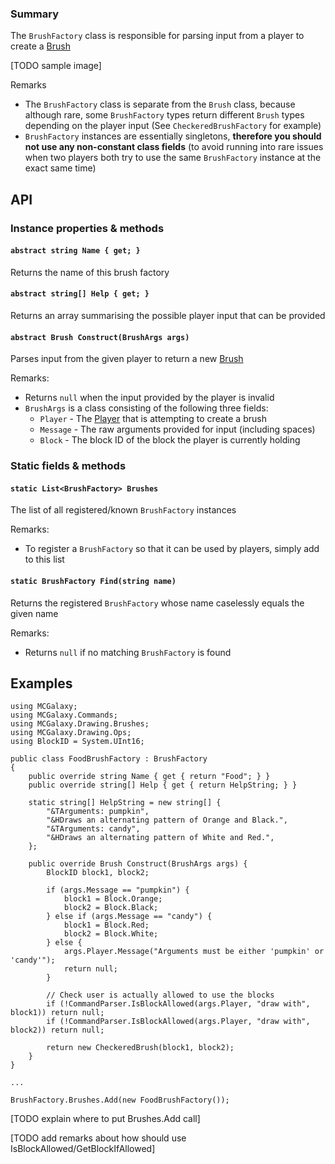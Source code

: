 ### Summary

The `BrushFactory` class is responsible for parsing input from a player to create a [Brush](/Drawing/Brush.md)

[TODO sample image]

Remarks
- The `BrushFactory` class is separate from the `Brush` class, because although rare,
  some `BrushFactory` types return different `Brush` types depending on the player input (See `CheckeredBrushFactory` for example)
- `BrushFactory` instances are essentially singletons, **therefore you should not use any non-constant class fields** 
  (to avoid running into rare issues when two players both try to use the same `BrushFactory` instance at the exact same time)

## API

### Instance properties & methods

#### `abstract string Name { get; }`

Returns the name of this brush factory

#### `abstract string[] Help { get; }`

Returns an array summarising the possible player input that can be provided

#### `abstract Brush Construct(BrushArgs args)`

Parses input from the given player to return a new [Brush](/Drawing/Brush.md)

Remarks:
- Returns `null` when the input provided by the player is invalid
- `BrushArgs` is a class consisting of the following three fields:
	* `Player` - The [Player](/Player/Player.md) that is attempting to create a brush
	* `Message` - The raw arguments provided for input (including spaces)
	* `Block` - The block ID of the block the player is currently holding
	
### Static fields & methods

#### `static List<BrushFactory> Brushes`

The list of all registered/known `BrushFactory` instances

Remarks:
- To register a `BrushFactory` so that it can be used by players, simply add to this list

#### `static BrushFactory Find(string name)`

Returns the registered `BrushFactory` whose name caselessly equals the given name

Remarks:
- Returns `null` if no matching `BrushFactory` is found

## Examples

```CSharp
using MCGalaxy;
using MCGalaxy.Commands;
using MCGalaxy.Drawing.Brushes;
using MCGalaxy.Drawing.Ops;
using BlockID = System.UInt16;

public class FoodBrushFactory : BrushFactory
{
	public override string Name { get { return "Food"; } }
	public override string[] Help { get { return HelpString; } }
	
	static string[] HelpString = new string[] {
		"&TArguments: pumpkin",
		"&HDraws an alternating pattern of Orange and Black.",
		"&TArguments: candy",
		"&HDraws an alternating pattern of White and Red.",
	};
	
	public override Brush Construct(BrushArgs args) {
		BlockID block1, block2;
		
		if (args.Message == "pumpkin") {
			block1 = Block.Orange;
			block2 = Block.Black;
		} else if (args.Message == "candy") {
			block1 = Block.Red;
			block2 = Block.White;
		} else {
			args.Player.Message("Arguments must be either 'pumpkin' or 'candy'");
			return null;
		}

		// Check user is actually allowed to use the blocks
		if (!CommandParser.IsBlockAllowed(args.Player, "draw with", block1)) return null;
		if (!CommandParser.IsBlockAllowed(args.Player, "draw with", block2)) return null;
		
		return new CheckeredBrush(block1, block2);
	}
}

...

BrushFactory.Brushes.Add(new FoodBrushFactory());
```
[TODO explain where to put Brushes.Add call]

[TODO add remarks about how should use IsBlockAllowed/GetBlockIfAllowed]
